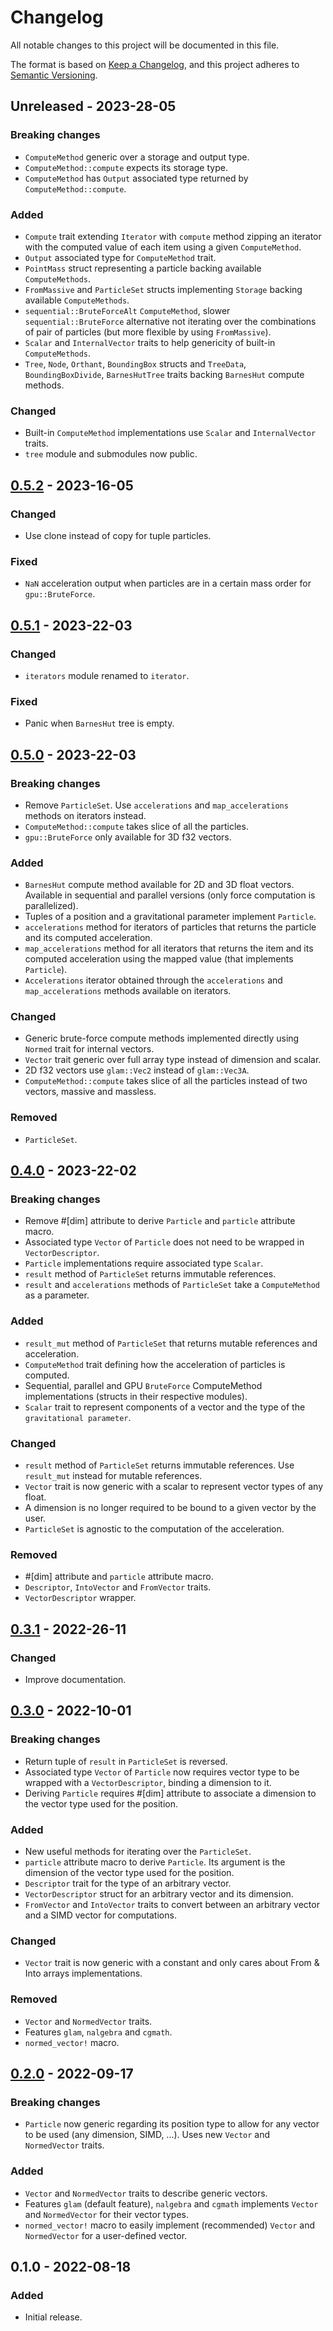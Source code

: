 # Changelog

All notable changes to this project will be documented in this file.

The format is based on [Keep a Changelog](https://keepachangelog.com/en/1.0.0/),
and this project adheres to [Semantic Versioning](https://semver.org/spec/v2.0.0.html).

## Unreleased - 2023-28-05

### Breaking changes

- `ComputeMethod` generic over a storage and output type.
- `ComputeMethod::compute` expects its storage type.
- `ComputeMethod` has `Output` associated type returned by `ComputeMethod::compute`.

### Added

- `Compute` trait extending `Iterator` with `compute` method zipping an iterator with the computed value of each item using a given `ComputeMethod`.
- `Output` associated type for `ComputeMethod` trait.
- `PointMass` struct representing a particle backing available `ComputeMethods`.
- `FromMassive` and `ParticleSet` structs implementing `Storage` backing available `ComputeMethods`.
- `sequential::BruteForceAlt` `ComputeMethod`, slower `sequential::BruteForce` alternative not iterating over the combinations of pair of particles (but more flexible by using `FromMassive`).
- `Scalar` and `InternalVector` traits to help genericity of built-in `ComputeMethods`.
- `Tree`, `Node`, `Orthant`, `BoundingBox` structs and `TreeData`, `BoundingBoxDivide`, `BarnesHutTree` traits backing `BarnesHut` compute methods.

### Changed

- Built-in `ComputeMethod` implementations use `Scalar` and `InternalVector` traits.
- `tree` module and submodules now public.

## [0.5.2] - 2023-16-05

### Changed

- Use clone instead of copy for tuple particles.

### Fixed

- `NaN` acceleration output when particles are in a certain mass order for `gpu::BruteForce`.

## [0.5.1] - 2023-22-03

### Changed

- `iterators` module renamed to `iterator`.

### Fixed

- Panic when `BarnesHut` tree is empty.

## [0.5.0] - 2023-22-03

### Breaking changes

- Remove `ParticleSet`. Use `accelerations` and `map_accelerations` methods on iterators instead.
- `ComputeMethod::compute` takes slice of all the particles.
- `gpu::BruteForce` only available for 3D f32 vectors.

### Added

- `BarnesHut` compute method available for 2D and 3D float vectors. Available in sequential and parallel versions (only force computation is parallelized).
- Tuples of a position and a gravitational parameter implement `Particle`.
- `accelerations` method for iterators of particles that returns the particle and its computed acceleration.
- `map_accelerations` method for all iterators that returns the item and its computed acceleration using the mapped value (that implements `Particle`).
- `Accelerations` iterator obtained through the `accelerations` and `map_accelerations` methods available on iterators.

### Changed

- Generic brute-force compute methods implemented directly using `Normed` trait for internal vectors.
- `Vector` trait generic over full array type instead of dimension and scalar.
- 2D f32 vectors use `glam::Vec2` instead of `glam::Vec3A`.
- `ComputeMethod::compute` takes slice of all the particles instead of two vectors, massive and massless.

### Removed

- `ParticleSet`.

## [0.4.0] - 2023-22-02

### Breaking changes

- Remove #[dim] attribute to derive `Particle` and `particle` attribute macro.
- Associated type `Vector` of `Particle` does not need to be wrapped in `VectorDescriptor`.
- `Particle` implementations require associated type `Scalar`.
- `result` method of `ParticleSet` returns immutable references.
- `result` and `accelerations` methods of `ParticleSet` take a `ComputeMethod` as a parameter.

### Added

- `result_mut` method of `ParticleSet` that returns mutable references and acceleration.
- `ComputeMethod` trait defining how the acceleration of particles is computed.
- Sequential, parallel and GPU `BruteForce` ComputeMethod implementations (structs in their respective modules).
- `Scalar` trait to represent components of a vector and the type of the `gravitational parameter`.

### Changed

- `result` method of `ParticleSet` returns immutable references. Use `result_mut` instead for mutable references.
- `Vector` trait is now generic with a scalar to represent vector types of any float.
- A dimension is no longer required to be bound to a given vector by the user.
- `ParticleSet` is agnostic to the computation of the acceleration.

### Removed

- #[dim] attribute and `particle` attribute macro.
- `Descriptor`, `IntoVector` and `FromVector` traits.
- `VectorDescriptor` wrapper.

## [0.3.1] - 2022-26-11

### Changed

- Improve documentation.

## [0.3.0] - 2022-10-01

### Breaking changes

- Return tuple of `result` in `ParticleSet` is reversed.
- Associated type `Vector` of `Particle` now requires vector type to be wrapped with a `VectorDescriptor`, binding a dimension to it.
- Deriving `Particle` requires #[dim] attribute to associate a dimension to the vector type used for the position.

### Added

- New useful methods for iterating over the `ParticleSet`.
- `particle` attribute macro to derive `Particle`. Its argument is the dimension of the vector type used for the position.
- `Descriptor` trait for the type of an arbitrary vector.
- `VectorDescriptor` struct for an arbitrary vector and its dimension.
- `FromVector` and `IntoVector` traits to convert between an arbitrary vector and a SIMD vector for computations.

### Changed

- `Vector` trait is now generic with a constant and only cares about From & Into arrays implementations.

### Removed

- `Vector` and `NormedVector` traits.
- Features `glam`, `nalgebra` and `cgmath`.
- `normed_vector!` macro.

## [0.2.0] - 2022-09-17

### Breaking changes

- `Particle` now generic regarding its position type to allow for any vector to be used (any dimension, SIMD, ...). Uses new `Vector` and `NormedVector` traits.

### Added

- `Vector` and `NormedVector` traits to describe generic vectors.
- Features `glam` (default feature), `nalgebra` and `cgmath` implements `Vector` and `NormedVector` for their vector types.
- `normed_vector!` macro to easily implement (recommended) `Vector` and `NormedVector` for a user-defined vector.

## 0.1.0 - 2022-08-18

### Added

- Initial release.

[0.5.2]: https://github.com/Canleskis/particular/compare/v0.5.1...v0.5.2
[0.5.1]: https://github.com/Canleskis/particular/compare/v0.5.0...v0.5.1
[0.5.0]: https://github.com/Canleskis/particular/compare/v0.4.0...v0.5.0
[0.4.0]: https://github.com/Canleskis/particular/compare/v0.3.1...v0.4.0
[0.3.1]: https://github.com/Canleskis/particular/compare/v0.3.0...v0.3.1
[0.3.0]: https://github.com/Canleskis/particular/compare/v0.2.0...v0.3.0
[0.2.0]: https://github.com/Canleskis/particular/compare/v0.1.6...v0.2.0
